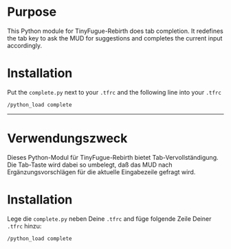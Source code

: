 # Purpose

This Python module for TinyFugue-Rebirth does tab completion. It redefines the
tab key to ask the MUD for suggestions and completes the current input accordingly.

# Installation

Put the `complete.py` next to your `.tfrc` and the following line into your `.tfrc`
```
/python_load complete
```

---

# Verwendungszweck

Dieses Python-Modul für TinyFugue-Rebirth bietet Tab-Vervollständigung. Die Tab-Taste
wird dabei so umbelegt, daß das MUD nach Ergänzungsvorschlägen für die aktuelle Eingabezeile
gefragt wird.

# Installation

Lege die `complete.py` neben Deine `.tfrc` and füge folgende Zeile Deiner `.tfrc` hinzu:
```
/python_load complete
```

